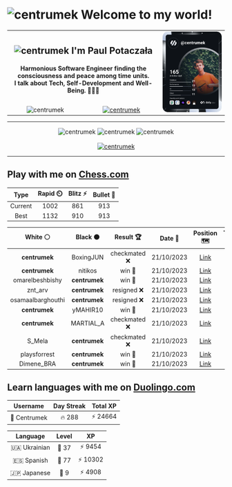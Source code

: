 <h1>
  <img
    src="https://emojis.slackmojis.com/emojis/images/1531849430/4246/blob-sunglasses.gif"
    width="30"
    alt="centrumek"
  />
  Welcome to my world!
</h1>

<table>
  <tbody>
    <tr>
      <td align="center" width="70%" colspan="2">
        <h2>
          <img
            src="https://raw.githubusercontent.com/MartinHeinz/MartinHeinz/master/wave.gif"
            width="30px"
            alt="centrumek"
          />
          I'm Paul Potaczała
        </h2>
        <h4>
          Harmonious Software Engineer finding the consciousness and peace among time units.
          <br/>
          I talk about Tech, Self-Development and Well-Being. 🌿🧘🚀
        </h4>
      </td>
      <td width="30%" rowspan="2">
        <a href="https://app.daily.dev/centrumek">
          <img
            src="./devcard.svg"
            alt="centrumek"
          />
        </a>
      </td>
    </tr>
    <tr align="center">
      <td>
        <img
          src="https://komarev.com/ghpvc/?username=centrumek&label=visitors&color=0e75b6&style=flat"
          alt="centrumek"
        >
      </td>
      <td>
        <a href="https://stackoverflow.com/users/14496012/centrumek">
          <img
            src="https://stackoverflow.com/users/flair/14496012.png?theme=dark"
            alt="centrumek"
          >
        </a>
      </td>
    </tr>
  </tbody>
</table>

---
<div align="center">
  <img 
    src="https://github-readme-stats.vercel.app/api?username=centrumek&show_icons=true&count_private=true&theme=dark&hide_border=true&hide=issues,contribs&bg_color=00000000"
    alt="centrumek"
  />
  <img
    src="https://github-readme-stats.vercel.app/api/top-langs/?username=centrumek&layout=compact&hide_border=true&theme=dark&bg_color=00000000&langs_count=6&exclude_repo=air-statistic-app"
    alt="centrumek"
  />
  <img 
    src="https://github-readme-streak-stats.herokuapp.com?user=centrumek&theme=dark&hide_border=true&background=FFFFFF00"
    alt="centrumek"
  />
  <br/>
  <br/>
  <a href="https://www.buymeacoffee.com/centrumek">
    <img
      src="https://cdn.buymeacoffee.com/buttons/v2/default-orange.png"
      height="50"
      width="210"
      alt="centrumek"
    />
  </a>
</div>

---

## Play with me on [Chess.com](https://www.chess.com/member/centrumek)

<div align="center">
<!--START_SECTION:chessStats-->
<!-- Automatically generated with https://github.com/Balastrong/chess-stats-action -->

| Type | Rapid ⏲️ | Blitz ⚡ | Bullet 🔫 |
|:---:|:---:|:---:|:---:|
| Current | 1002 | 861 | 913 |
| Best | 1132 | 910 | 913 |

| White ⚪ | Black ⚫ | Result 🏆 | Date 📅 | Position 🗺️ | Type 🕕 |
|:---:|:---:|:---:|:---:|:---:|:---:|
| **centrumek** | BoxingJUN | checkmated ❌ | 21/10/2023 | <a href="http://www.ee.unb.ca/cgi-bin/tervo/fen.pl?select=8/8/1kp5/7R/7p/7P/5nPK/7r w - -">Link</a> | Blitz |
| **centrumek** | nitikos | win 🥇 | 21/10/2023 | <a href="http://www.ee.unb.ca/cgi-bin/tervo/fen.pl?select=2R3k1/R7/6P1/p7/P7/4K2p/P5PP/8 b - -">Link</a> | Blitz |
| omarelbeshbishy | **centrumek** | win 🥇 | 21/10/2023 | <a href="http://www.ee.unb.ca/cgi-bin/tervo/fen.pl?select=3r2k1/pp2R3/2p2Q2/8/8/6Pb/PP3P1P/3r2K1 w - -">Link</a> | Blitz |
| znt_arv | **centrumek** | resigned ❌ | 21/10/2023 | <a href="http://www.ee.unb.ca/cgi-bin/tervo/fen.pl?select=1n6/N5p1/p3R2p/1p6/1bk5/2N2P2/PPP3PP/R1BK4 b - -">Link</a> | Blitz |
| osamaalbarghouthi | **centrumek** | resigned ❌ | 21/10/2023 | <a href="http://www.ee.unb.ca/cgi-bin/tervo/fen.pl?select=8/6P1/8/4K3/4P3/3k3p/1P5P/8 b - -">Link</a> | Blitz |
| **centrumek** | yMAHIR10 | win 🥇 | 21/10/2023 | <a href="http://www.ee.unb.ca/cgi-bin/tervo/fen.pl?select=r6k/1p4Q1/p7/3pr2p/8/q1pKP3/P1P5/5RR1 b - -">Link</a> | Blitz |
| **centrumek** | MARTIAL_A | checkmated ❌ | 21/10/2023 | <a href="http://www.ee.unb.ca/cgi-bin/tervo/fen.pl?select=2K5/p1q5/1b6/8/8/6pk/8/8 w - -">Link</a> | Blitz |
| S_Mela | **centrumek** | checkmated ❌ | 21/10/2023 | <a href="http://www.ee.unb.ca/cgi-bin/tervo/fen.pl?select=4rr2/pp6/8/2p3R1/2PpN2k/P2P4/1P6/2K4R b - -">Link</a> | Blitz |
| playsforrest | **centrumek** | win 🥇 | 21/10/2023 | <a href="http://www.ee.unb.ca/cgi-bin/tervo/fen.pl?select=r3r1k1/p2b2pp/2p5/4B3/4R3/b1P3P1/P1P1PP1P/6K1 w - -">Link</a> | Blitz |
| Dimene_BRA | **centrumek** | win 🥇 | 21/10/2023 | <a href="http://www.ee.unb.ca/cgi-bin/tervo/fen.pl?select=8/1k2b3/pP1p3p/P1p3p1/3p1p2/1R3P1P/2P2KP1/2r5 w - -">Link</a> | Blitz |

<!--END_SECTION:chessStats-->
</div>

## Learn languages with me on [Duolingo.com](https://www.duolingo.com/profile/Centrumek)

<div align="center">
<!--START_SECTION:duolingoStats-->
<!-- Automatically generated with https://github.com/centrumek/duolingo-readme-stats-->

| Username | Day Streak | Total XP |
|:---:|:---:|:---:|
| 👤 Centrumek | 🔥 288 | ⚡ 24664 |

| Language | Level | XP |
|:---:|:---:|:---:|
| 🇺🇦 Ukrainian | 👑 37 | ⚡ 9454 |
| 🇪🇸 Spanish | 👑 77 | ⚡ 10302 |
| 🇯🇵 Japanese | 👑 9 | ⚡ 4908 |

<!--END_SECTION:duolingoStats-->
</div>
<!--
**centrumek/centrumek** is a ✨ _special_ ✨ repository because its `README.md` (this file) appears on your GitHub profile.

Here are some ideas to get you started:

- 🔭 I’m currently working on ...
- 🌱 I’m currently learning ...
- 👯 I’m looking to collaborate on ...
- 🤔 I’m looking for help with ...
- 💬 Ask me about ...
- 📫 How to reach me: ...
- 😄 Pronouns: ...
- ⚡ Fun fact: ...
-->
